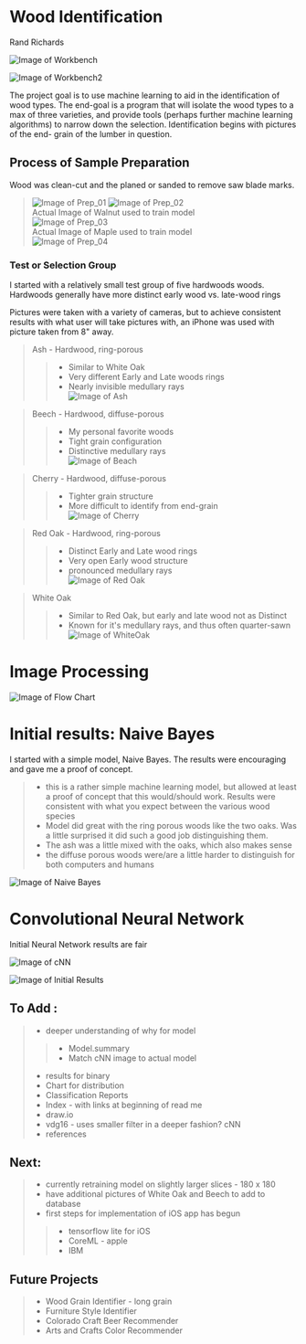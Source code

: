 # Wood Identification
Rand Richards

![Image of Workbench ](Images/Workbench_b.jpg)

![Image of Workbench2 ](Images/Workbench_s.jpg)




The project goal is to use machine learning to aid in the identification of wood types.  The end-goal is a program that will isolate the wood types to a max of three varieties, and provide tools (perhaps further machine learning algorithms) to narrow down the selection.  Identification begins with pictures of the end- grain of the lumber in question.
## Process of Sample Preparation

Wood was clean-cut and the planed or sanded to remove saw blade marks.

> ![Image of Prep_01](Images/rm1_walnut.jpg)
> ![Image of Prep_02](Images/rm2_walnut.jpg)  
Actual Image of Walnut used to train model  
> ![Image of Prep_03](Images/rm3_walnut.jpg)  
Actual Image of Maple used to train model  
> ![Image of Prep_04](Images/rm4_maple.jpg)  



### Test or Selection Group

I started with a relatively small test group of five hardwoods woods.  Hardwoods generally have more distinct early wood vs. late-wood rings

Pictures were taken with a variety of cameras, but to achieve consistent results with what user will take pictures with, an iPhone was used with picture taken from 8" away.

> Ash - Hardwood, ring-porous
>> - Similar to White Oak  
>> - Very different Early and Late woods rings
>> - Nearly invisible medullary rays  
>>  ![Image of Ash](Images/ash_v01.jpg)  

> Beech - Hardwood, diffuse-porous
>> - My personal favorite woods
>> - Tight grain configuration
>> - Distinctive medullary rays  
>>  ![Image of Beach](Images/beech_v01.jpg)  

> Cherry - Hardwood, diffuse-porous  
>> - Tighter grain structure
>> - More difficult to identify from end-grain   
>>  ![Image of Cherry](Images/cherry_v01.jpg)

> Red Oak - Hardwood, ring-porous
>> - Distinct Early and Late wood rings
>> - Very open Early wood structure
>> - pronounced medullary rays  
>>  ![Image of Red Oak](Images/red_oak_v04.jpg)  

> White Oak
>> - Similar to Red Oak, but early and late wood not as Distinct
>> - Known for it's medullary rays, and thus often quarter-sawn  
>>  ![Image of WhiteOak](Images/white_oak_v02.jpg)  



# Image Processing  


![Image of Flow Chart](Images/Flow.jpg)

# Initial results:   Naive Bayes

I started with a simple model, Naive Bayes. The results were encouraging and gave me a proof of concept.

>- this is a rather simple machine learning model, but allowed at least a proof of concept that this would/should work.  Results were consistent with what you expect between the various wood species  
>- Model did great with the ring porous woods like the two oaks.  Was a little surprised it did such a good job distinguishing them.
>- The ash was a little mixed with the oaks, which also makes sense
>- the diffuse porous woods were/are a little harder to distinguish for both  computers and humans

![Image of Naive Bayes](Images/NBC.png)  

# Convolutional Neural Network

 Initial Neural Network results are fair

![Image of cNN](Images/cNN.jpg)

![Image of Initial Results](Images/Predicts_Pine.png)  

## To Add :
>- deeper understanding of why for model  
>>- Model.summary  
>>- Match cNN image to actual model  
>- results for binary
>- Chart for distribution
>- Classification Reports
>- Index - with links at beginning of read me
>- draw.io
>- vdg16 - uses smaller filter in a deeper fashion? cNN  
>- references

## Next:
>- currently retraining model on slightly larger slices - 180 x 180
>- have additional pictures of White Oak and Beech to add to database
>- first steps for implementation of iOS app has begun
>>- tensorflow lite for iOS
>>- CoreML - apple
>>- IBM   

## Future Projects
>- Wood Grain Identifier - long grain  
>- Furniture Style Identifier  
>- Colorado Craft Beer Recommender  
>- Arts and Crafts Color Recommender  
